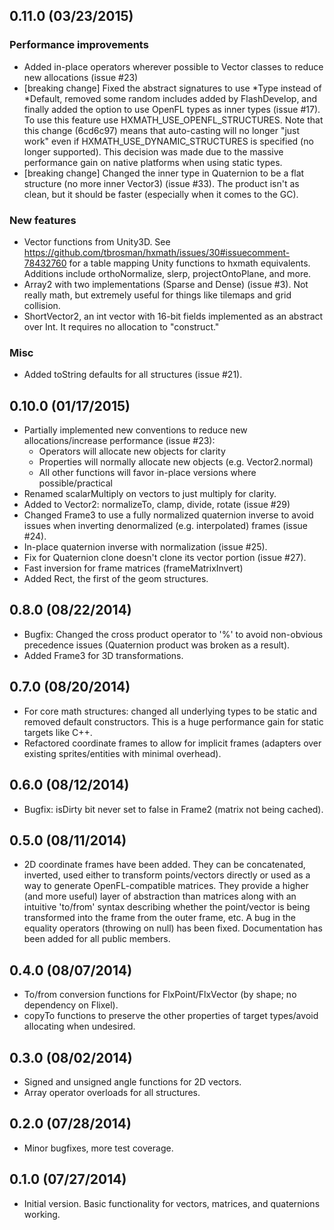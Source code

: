 ## 0.11.0 (03/23/2015)
### Performance improvements
* Added in-place operators wherever possible to Vector classes to reduce new allocations (issue #23)
* [breaking change] Fixed the abstract signatures to use *Type instead of *Default, removed some random includes added by FlashDevelop, and finally added the option to use OpenFL types as inner types (issue #17). To use this feature use HXMATH_USE_OPENFL_STRUCTURES. Note that this change (6cd6c97) means that auto-casting will no longer "just work" even if HXMATH_USE_DYNAMIC_STRUCTURES is specified (no longer supported). This decision was made due to the massive performance gain on native platforms when using static types.
* [breaking change] Changed the inner type in Quaternion to be a flat structure (no more inner Vector3) (issue #33). The product isn't as clean, but it should be faster (especially when it comes to the GC).

### New features
* Vector functions from Unity3D. See https://github.com/tbrosman/hxmath/issues/30#issuecomment-78432760 for a table mapping Unity functions to hxmath equivalents. Additions include orthoNormalize, slerp, projectOntoPlane, and more.
* Array2 with two implementations (Sparse and Dense) (issue #3). Not really math, but extremely useful for things like tilemaps and grid collision.
* ShortVector2, an int vector with 16-bit fields implemented as an abstract over Int. It requires no allocation to "construct."

### Misc
* Added toString defaults for all structures (issue #21).

## 0.10.0 (01/17/2015)
* Partially implemented new conventions to reduce new allocations/increase performance (issue #23):
  * Operators will allocate new objects for clarity
  * Properties will normally allocate new objects (e.g. Vector2.normal)
  * All other functions will favor in-place versions where possible/practical
* Renamed scalarMultiply on vectors to just multiply for clarity.
* Added to Vector2: normalizeTo, clamp, divide, rotate (issue #29)
* Changed Frame3 to use a fully normalized quaternion inverse to avoid issues when inverting denormalized (e.g. interpolated) frames (issue #24).
* In-place quaternion inverse with normalization (issue #25).
* Fix for Quaternion clone doesn't clone its vector portion (issue #27).
* Fast inversion for frame matrices (frameMatrixInvert)
* Added Rect, the first of the geom structures.

## 0.8.0 (08/22/2014)
* Bugfix: Changed the cross product operator to '%' to avoid non-obvious precedence issues (Quaternion product was broken as a result).
* Added Frame3 for 3D transformations.

## 0.7.0 (08/20/2014)
* For core math structures: changed all underlying types to be static and removed default constructors. This is a huge performance gain for static targets like C++.
* Refactored coordinate frames to allow for implicit frames (adapters over existing sprites/entities with minimal overhead).

## 0.6.0 (08/12/2014)
* Bugfix: isDirty bit never set to false in Frame2 (matrix not being cached).

## 0.5.0 (08/11/2014)
* 2D coordinate frames have been added. They can be concatenated, inverted, used either to transform points/vectors directly or used as a way to generate OpenFL-compatible matrices. They provide a higher (and more useful) layer of abstraction than matrices along with an intuitive 'to/from' syntax describing whether the point/vector is being transformed into the frame from the outer frame, etc. A bug in the equality operators (throwing on null) has been fixed. Documentation has been added for all public members.

## 0.4.0 (08/07/2014)
* To/from conversion functions for FlxPoint/FlxVector (by shape; no dependency on Flixel).
* copyTo functions to preserve the other properties of target types/avoid allocating when undesired.

## 0.3.0 (08/02/2014)
* Signed and unsigned angle functions for 2D vectors.
* Array operator overloads for all structures.

## 0.2.0 (07/28/2014)
* Minor bugfixes, more test coverage.

## 0.1.0 (07/27/2014)
* Initial version. Basic functionality for vectors, matrices, and quaternions working.